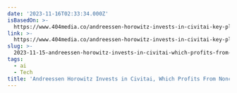 ```yaml
---
date: '2023-11-16T02:33:34.000Z'
isBasedOn: >-
  https://www.404media.co/andreessen-horowitz-invests-in-civitai-key-platform-for-deepfake-porn/
link: >-
  https://www.404media.co/andreessen-horowitz-invests-in-civitai-key-platform-for-deepfake-porn/
slug: >-
  2023-11-15-andreessen-horowitz-invests-in-civitai-which-profits-from-nonconsensual-ai
tags:
  - ai
  - Tech
title: 'Andreessen Horowitz Invests in Civitai, Which Profits From Nonconsensual AI'
---
```


